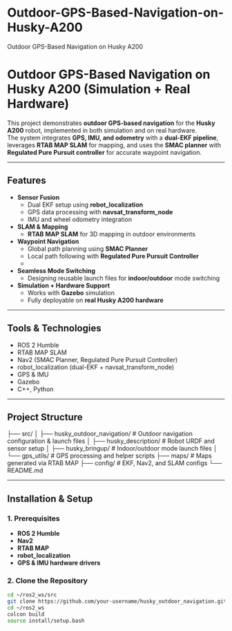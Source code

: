 # Outdoor-GPS-Based-Navigation-on-Husky-A200
Outdoor GPS-Based Navigation on Husky A200
# Outdoor GPS-Based Navigation on Husky A200 (Simulation + Real Hardware)

This project demonstrates **outdoor GPS-based navigation** for the **Husky A200** robot, implemented in both simulation and on real hardware.  
The system integrates **GPS, IMU, and odometry** with a **dual-EKF pipeline**, leverages **RTAB MAP SLAM** for mapping, and uses the **SMAC planner** with **Regulated Pure Pursuit controller** for accurate waypoint navigation.

---

## Features
- **Sensor Fusion**
  - Dual EKF setup using **robot_localization**
  - GPS data processing with **navsat_transform_node**
  - IMU and wheel odometry integration
- **SLAM & Mapping**
  - **RTAB MAP SLAM** for 3D mapping in outdoor environments
- **Waypoint Navigation**
  - Global path planning using **SMAC Planner**
  - Local path following with **Regulated Pure Pursuit Controller**
  - 
- **Seamless Mode Switching**
  - Designing reusable launch files for **indoor/outdoor** mode switching
- **Simulation + Hardware Support**
  - Works with **Gazebo** simulation  
  - Fully deployable on **real Husky A200 hardware**

---

## Tools & Technologies
- ROS 2 Humble
- RTAB MAP SLAM
- Nav2 (SMAC Planner, Regulated Pure Pursuit Controller)
- robot_localization (dual-EKF + navsat_transform_node)
- GPS & IMU
- Gazebo
- C++, Python

---

## Project Structure

├── src/
│ ├── husky_outdoor_navigation/ # Outdoor navigation configuration & launch files
│ ├── husky_description/ # Robot URDF and sensor setup
│ ├── husky_bringup/ # Indoor/outdoor mode launch files
│ └── gps_utils/ # GPS processing and helper scripts
├── maps/ # Maps generated via RTAB MAP
├── config/ # EKF, Nav2, and SLAM configs
└── README.md

---

## Installation & Setup

### 1. Prerequisites
- **ROS 2 Humble**
- **Nav2**  
- **RTAB MAP**  
- **robot_localization**  
- **GPS & IMU hardware drivers**  

### 2. Clone the Repository
```bash
cd ~/ros2_ws/src
git clone https://github.com/your-username/husky_outdoor_navigation.git
cd ~/ros2_ws
colcon build
source install/setup.bash




